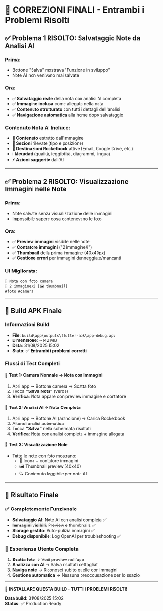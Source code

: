 # 🎯 CORREZIONI FINALI - Entrambi i Problemi Risolti

## ✅ **Problema 1 RISOLTO: Salvataggio Note da Analisi AI**

### **Prima**: 
- Bottone "Salva" mostrava "Funzione in sviluppo"
- Note AI non venivano mai salvate

### **Ora**: 
- ✅ **Salvataggio reale** della nota con analisi AI completa
- ✅ **Immagine inclusa** come allegato nella nota
- ✅ **Contenuto strutturato** con tutti i dettagli dell'analisi
- ✅ **Navigazione automatica** alla home dopo salvataggio

### **Contenuto Nota AI Include**:
- 📝 **Contenuto** estratto dall'immagine
- 📑 **Sezioni** rilevate (tipo e posizione)
- 🔗 **Destinazioni Rocketbook** attive (Email, Google Drive, etc.)
- ℹ️ **Metadati** (qualità, leggibilità, diagrammi, lingua)
- ⚡ **Azioni suggerite** dall'AI

---

## ✅ **Problema 2 RISOLTO: Visualizzazione Immagini nelle Note**

### **Prima**: 
- Note salvate senza visualizzazione delle immagini
- Impossibile sapere cosa contenevano le foto

### **Ora**: 
- ✅ **Preview immagini** visibile nelle note
- ✅ **Contatore immagini** ("2 immagine/i")
- ✅ **Thumbnail** della prima immagine (40x40px)
- ✅ **Gestione errori** per immagini danneggiate/mancanti

### **UI Migliorata**:
```
📝 Nota con foto camera
📸 2 immagine/i [🖼️ thumbnail]
#foto #camera
```

---

## 📱 **Build APK Finale**

### **Informazioni Build**
- **File**: `build\app\outputs\flutter-apk\app-debug.apk`
- **Dimensione**: ~142 MB
- **Data**: 31/08/2025 15:02
- **Stato**: ✅ **Entrambi i problemi corretti**

### **Flussi di Test Completi**

#### **📸 Test 1: Camera Normale → Nota con Immagini**
1. Apri app → Bottone camera → Scatta foto
2. Tocca **"Salva Nota"** (verde)
3. **Verifica**: Nota appare con preview immagine e contatore

#### **🤖 Test 2: Analisi AI → Nota Completa**
1. Apri app → Bottone AI (arancione) → Carica Rocketbook
2. Attendi analisi automatica
3. Tocca **"Salva"** nella schermata risultati
4. **Verifica**: Nota con analisi completa + immagine allegata

#### **👀 Test 3: Visualizzazione Note**
- Tutte le note con foto mostrano:
  - 📸 Icona + contatore immagini
  - 🖼️ Thumbnail preview (40x40)
  - 🔍 Contenuto leggibile per note AI

---

## 🎉 **Risultato Finale**

### **✅ Completamente Funzionale**
- **Salvataggio AI**: Note AI con analisi completa ✅
- **Immagini visibili**: Preview e thumbnails ✅  
- **Storage gestito**: Auto-pulizia immagini ✅
- **Debug disponibile**: Log OpenAI per troubleshooting ✅

### **🚀 Esperienza Utente Completa**
1. **Scatta foto** → Vedi preview nell'app
2. **Analizza con AI** → Salva risultati dettagliati  
3. **Naviga note** → Riconosci subito quelle con immagini
4. **Gestione automatica** → Nessuna preoccupazione per lo spazio

---

**🎯 INSTALLARE QUESTA BUILD - TUTTI I PROBLEMI RISOLTI!** 

**Data build**: 31/08/2025 15:02  
**Status**: ✅ Production Ready

